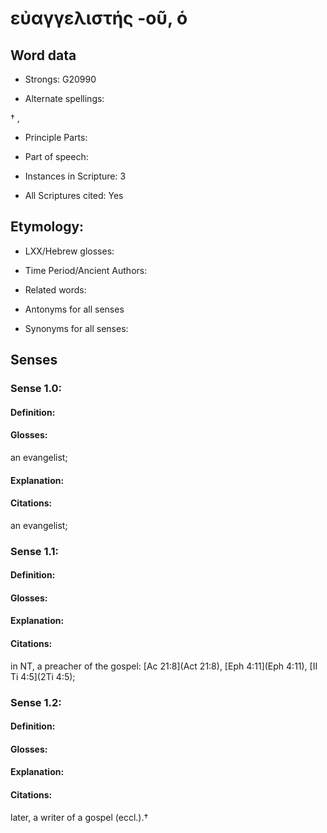 # εὐαγγελιστής -οῦ, ὁ 

<!-- Status: S2=NeedsEdits -->
<!-- Lexica used for edits:   -->

## Word data

* Strongs: G20990

* Alternate spellings:

† , 

* Principle Parts: 


* Part of speech: 


* Instances in Scripture: 3

* All Scriptures cited: Yes

## Etymology: 


* LXX/Hebrew glosses: 


* Time Period/Ancient Authors: 


* Related words: 

* Antonyms for all senses

* Synonyms for all senses: 


## Senses 


### Sense  1.0: 

#### Definition: 

#### Glosses: 

an evangelist; 

#### Explanation: 


#### Citations: 

an evangelist; 

### Sense  1.1: 

#### Definition: 


#### Glosses:



#### Explanation:



#### Citations: 

in NT, a preacher of   the gospel: [Ac 21:8](Act 21:8), [Eph 4:11](Eph 4:11), [II Ti 4:5](2Ti 4:5); 

### Sense  1.2: 

#### Definition: 


#### Glosses:



#### Explanation:



#### Citations: 

later, a writer of a gospel (eccl.).†
